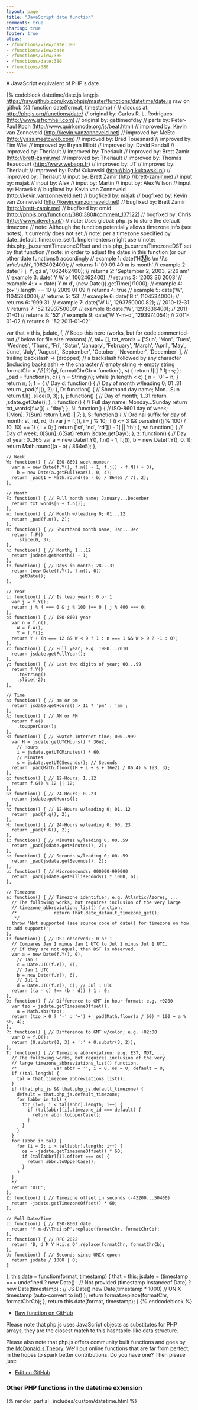 ```yaml
---
layout: page
title: "JavaScript date function"
comments: true
sharing: true
footer: true
alias:
- /functions/view/date:380
- /functions/view/date
- /functions/view/380
- /functions/date:380
- /functions/380
---
```

<!-- Generated by Rakefile:build -->
A JavaScript equivalent of PHP's date

{% codeblock datetime/date.js lang:js https://raw.github.com/kvz/phpjs/master/functions/datetime/date.js raw on github %}
function date(format, timestamp) {
  //  discuss at: http://phpjs.org/functions/date/
  // original by: Carlos R. L. Rodrigues (http://www.jsfromhell.com)
  // original by: gettimeofday
  //    parts by: Peter-Paul Koch (http://www.quirksmode.org/js/beat.html)
  // improved by: Kevin van Zonneveld (http://kevin.vanzonneveld.net)
  // improved by: MeEtc (http://yass.meetcweb.com)
  // improved by: Brad Touesnard
  // improved by: Tim Wiel
  // improved by: Bryan Elliott
  // improved by: David Randall
  // improved by: Theriault
  // improved by: Theriault
  // improved by: Brett Zamir (http://brett-zamir.me)
  // improved by: Theriault
  // improved by: Thomas Beaucourt (http://www.webapp.fr)
  // improved by: JT
  // improved by: Theriault
  // improved by: Rafał Kukawski (http://blog.kukawski.pl)
  // improved by: Theriault
  //    input by: Brett Zamir (http://brett-zamir.me)
  //    input by: majak
  //    input by: Alex
  //    input by: Martin
  //    input by: Alex Wilson
  //    input by: Haravikk
  // bugfixed by: Kevin van Zonneveld (http://kevin.vanzonneveld.net)
  // bugfixed by: majak
  // bugfixed by: Kevin van Zonneveld (http://kevin.vanzonneveld.net)
  // bugfixed by: Brett Zamir (http://brett-zamir.me)
  // bugfixed by: omid (http://phpjs.org/functions/380:380#comment_137122)
  // bugfixed by: Chris (http://www.devotis.nl/)
  //        note: Uses global: php_js to store the default timezone
  //        note: Although the function potentially allows timezone info (see notes), it currently does not set
  //        note: per a timezone specified by date_default_timezone_set(). Implementers might use
  //        note: this.php_js.currentTimezoneOffset and this.php_js.currentTimezoneDST set by that function
  //        note: in order to adjust the dates in this function (or our other date functions!) accordingly
  //   example 1: date('H:m:s \\m \\i\\s \\m\\o\\n\\t\\h', 1062402400);
  //   returns 1: '09:09:40 m is month'
  //   example 2: date('F j, Y, g:i a', 1062462400);
  //   returns 2: 'September 2, 2003, 2:26 am'
  //   example 3: date('Y W o', 1062462400);
  //   returns 3: '2003 36 2003'
  //   example 4: x = date('Y m d', (new Date()).getTime()/1000);
  //   example 4: (x+'').length == 10 // 2009 01 09
  //   returns 4: true
  //   example 5: date('W', 1104534000);
  //   returns 5: '53'
  //   example 6: date('B t', 1104534000);
  //   returns 6: '999 31'
  //   example 7: date('W U', 1293750000.82); // 2010-12-31
  //   returns 7: '52 1293750000'
  //   example 8: date('W', 1293836400); // 2011-01-01
  //   returns 8: '52'
  //   example 9: date('W Y-m-d', 1293974054); // 2011-01-02
  //   returns 9: '52 2011-01-02'

  var that = this,
    jsdate,
    f,
    // Keep this here (works, but for code commented-out
    // below for file size reasons)
    //, tal= [],
    txt_words = ['Sun', 'Mon', 'Tues', 'Wednes', 'Thurs', 'Fri', 'Satur', 'January', 'February', 'March', 'April',
      'May', 'June', 'July', 'August', 'September', 'October', 'November', 'December'
    ],
    // trailing backslash -> (dropped)
    // a backslash followed by any character (including backslash) -> the character
    // empty string -> empty string
    formatChr = /\\?(.?)/gi,
    formatChrCb = function(t, s) {
      return f[t] ? f[t]() : s;
    };
  _pad = function(n, c) {
    n = String(n);
    while (n.length < c) {
      n = '0' + n;
    }
    return n;
  };
  f = {
    // Day
    d: function() { // Day of month w/leading 0; 01..31
      return _pad(f.j(), 2);
    },
    D: function() { // Shorthand day name; Mon...Sun
      return f.l()
        .slice(0, 3);
    },
    j: function() { // Day of month; 1..31
      return jsdate.getDate();
    },
    l: function() { // Full day name; Monday...Sunday
      return txt_words[f.w()] + 'day';
    },
    N: function() { // ISO-8601 day of week; 1[Mon]..7[Sun]
      return f.w() || 7;
    },
    S: function() { // Ordinal suffix for day of month; st, nd, rd, th
      var j = f.j(),
        i = j % 10;
      if (i <= 3 && parseInt((j % 100) / 10, 10) == 1) {
        i = 0;
      }
      return ['st', 'nd', 'rd'][i - 1] || 'th';
    },
    w: function() { // Day of week; 0[Sun]..6[Sat]
      return jsdate.getDay();
    },
    z: function() { // Day of year; 0..365
      var a = new Date(f.Y(), f.n() - 1, f.j()),
        b = new Date(f.Y(), 0, 1);
      return Math.round((a - b) / 864e5);
    },

    // Week
    W: function() { // ISO-8601 week number
      var a = new Date(f.Y(), f.n() - 1, f.j() - f.N() + 3),
        b = new Date(a.getFullYear(), 0, 4);
      return _pad(1 + Math.round((a - b) / 864e5 / 7), 2);
    },

    // Month
    F: function() { // Full month name; January...December
      return txt_words[6 + f.n()];
    },
    m: function() { // Month w/leading 0; 01...12
      return _pad(f.n(), 2);
    },
    M: function() { // Shorthand month name; Jan...Dec
      return f.F()
        .slice(0, 3);
    },
    n: function() { // Month; 1...12
      return jsdate.getMonth() + 1;
    },
    t: function() { // Days in month; 28...31
      return (new Date(f.Y(), f.n(), 0))
        .getDate();
    },

    // Year
    L: function() { // Is leap year?; 0 or 1
      var j = f.Y();
      return j % 4 === 0 & j % 100 !== 0 | j % 400 === 0;
    },
    o: function() { // ISO-8601 year
      var n = f.n(),
        W = f.W(),
        Y = f.Y();
      return Y + (n === 12 && W < 9 ? 1 : n === 1 && W > 9 ? -1 : 0);
    },
    Y: function() { // Full year; e.g. 1980...2010
      return jsdate.getFullYear();
    },
    y: function() { // Last two digits of year; 00...99
      return f.Y()
        .toString()
        .slice(-2);
    },

    // Time
    a: function() { // am or pm
      return jsdate.getHours() > 11 ? 'pm' : 'am';
    },
    A: function() { // AM or PM
      return f.a()
        .toUpperCase();
    },
    B: function() { // Swatch Internet time; 000..999
      var H = jsdate.getUTCHours() * 36e2,
        // Hours
        i = jsdate.getUTCMinutes() * 60,
        // Minutes
        s = jsdate.getUTCSeconds(); // Seconds
      return _pad(Math.floor((H + i + s + 36e2) / 86.4) % 1e3, 3);
    },
    g: function() { // 12-Hours; 1..12
      return f.G() % 12 || 12;
    },
    G: function() { // 24-Hours; 0..23
      return jsdate.getHours();
    },
    h: function() { // 12-Hours w/leading 0; 01..12
      return _pad(f.g(), 2);
    },
    H: function() { // 24-Hours w/leading 0; 00..23
      return _pad(f.G(), 2);
    },
    i: function() { // Minutes w/leading 0; 00..59
      return _pad(jsdate.getMinutes(), 2);
    },
    s: function() { // Seconds w/leading 0; 00..59
      return _pad(jsdate.getSeconds(), 2);
    },
    u: function() { // Microseconds; 000000-999000
      return _pad(jsdate.getMilliseconds() * 1000, 6);
    },

    // Timezone
    e: function() { // Timezone identifier; e.g. Atlantic/Azores, ...
      // The following works, but requires inclusion of the very large
      // timezone_abbreviations_list() function.
      /*              return that.date_default_timezone_get();
       */
      throw 'Not supported (see source code of date() for timezone on how to add support)';
    },
    I: function() { // DST observed?; 0 or 1
      // Compares Jan 1 minus Jan 1 UTC to Jul 1 minus Jul 1 UTC.
      // If they are not equal, then DST is observed.
      var a = new Date(f.Y(), 0),
        // Jan 1
        c = Date.UTC(f.Y(), 0),
        // Jan 1 UTC
        b = new Date(f.Y(), 6),
        // Jul 1
        d = Date.UTC(f.Y(), 6); // Jul 1 UTC
      return ((a - c) !== (b - d)) ? 1 : 0;
    },
    O: function() { // Difference to GMT in hour format; e.g. +0200
      var tzo = jsdate.getTimezoneOffset(),
        a = Math.abs(tzo);
      return (tzo > 0 ? '-' : '+') + _pad(Math.floor(a / 60) * 100 + a % 60, 4);
    },
    P: function() { // Difference to GMT w/colon; e.g. +02:00
      var O = f.O();
      return (O.substr(0, 3) + ':' + O.substr(3, 2));
    },
    T: function() { // Timezone abbreviation; e.g. EST, MDT, ...
      // The following works, but requires inclusion of the very
      // large timezone_abbreviations_list() function.
      /*              var abbr = '', i = 0, os = 0, default = 0;
      if (!tal.length) {
        tal = that.timezone_abbreviations_list();
      }
      if (that.php_js && that.php_js.default_timezone) {
        default = that.php_js.default_timezone;
        for (abbr in tal) {
          for (i=0; i < tal[abbr].length; i++) {
            if (tal[abbr][i].timezone_id === default) {
              return abbr.toUpperCase();
            }
          }
        }
      }
      for (abbr in tal) {
        for (i = 0; i < tal[abbr].length; i++) {
          os = -jsdate.getTimezoneOffset() * 60;
          if (tal[abbr][i].offset === os) {
            return abbr.toUpperCase();
          }
        }
      }
      */
      return 'UTC';
    },
    Z: function() { // Timezone offset in seconds (-43200...50400)
      return -jsdate.getTimezoneOffset() * 60;
    },

    // Full Date/Time
    c: function() { // ISO-8601 date.
      return 'Y-m-d\\TH:i:sP'.replace(formatChr, formatChrCb);
    },
    r: function() { // RFC 2822
      return 'D, d M Y H:i:s O'.replace(formatChr, formatChrCb);
    },
    U: function() { // Seconds since UNIX epoch
      return jsdate / 1000 | 0;
    }
  };
  this.date = function(format, timestamp) {
    that = this;
    jsdate = (timestamp === undefined ? new Date() : // Not provided
      (timestamp instanceof Date) ? new Date(timestamp) : // JS Date()
      new Date(timestamp * 1000) // UNIX timestamp (auto-convert to int)
    );
    return format.replace(formatChr, formatChrCb);
  };
  return this.date(format, timestamp);
}
{% endcodeblock %}

 - [Raw function on GitHub](https://github.com/kvz/phpjs/blob/master/functions/datetime/date.js)

Please note that php.js uses JavaScript objects as substitutes for PHP arrays, they are 
the closest match to this hashtable-like data structure. 

Please also note that php.js offers community built functions and goes by the 
[McDonald's Theory](https://medium.com/what-i-learned-building/9216e1c9da7d). We'll put online 
functions that are far from perfect, in the hopes to spark better contributions. 
Do you have one? Then please just: 

 - [Edit on GitHub](https://github.com/kvz/phpjs/edit/master/functions/datetime/date.js)


### Other PHP functions in the datetime extension
{% render_partial _includes/custom/datetime.html %}
